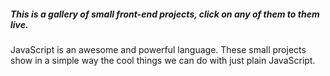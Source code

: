 ##### This is a gallery of small front-end projects, click on any of them to them live.

JavaScript is an awesome and powerful language.
These small projects show in a simple way the cool things we can do with just plain JavaScript.
